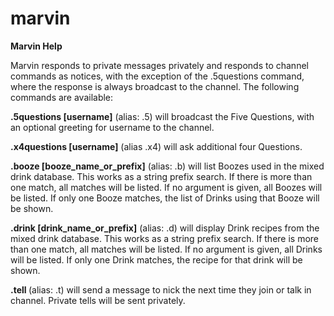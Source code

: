 # marvin

**Marvin Help**

Marvin responds to private messages privately and responds to channel commands as notices,
with the exception of the .5questions command, where the response is always broadcast to the channel.
The following commands are available:

**.5questions [username]**
(alias: .5)
will broadcast the Five Questions, with an optional greeting for username to the channel.

**.x4questions [username]**
(alias .x4)
will ask additional four Questions.

**.booze [booze_name_or_prefix]**
(alias: .b)
will list Boozes used in the mixed drink database.  This works as a string prefix search.
If there is more than one match, all matches will be listed.  If no argument is given, all Boozes will be listed.
If only one Booze matches, the list of Drinks using that Booze will be shown.

**.drink [drink_name_or_prefix]**
(alias: .d)
will display Drink recipes from the mixed drink database.  This works as a string prefix search.
If there is more than one match, all matches will be listed.  If no argument is given, all Drinks will be listed.
If only one Drink matches, the recipe for that drink will be shown.

**.tell <nick> <message>**
(alias: .t)
will send a message to nick the next time they join or talk in channel.  Private tells will be sent privately.
